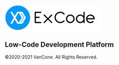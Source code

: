 ![excode-logo](resources/logo/logo.png)

## Low-Code Development Platform

&copy;2020-2021 VanCone. All Rights Reserved.